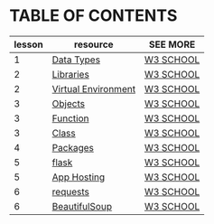 # TABLE OF CONTENTS

| lesson | resource | SEE MORE |
| - | - | - |
| 1 | [Data Types](https://github.com/mvecchione145/python-quickstart/blob/main/resources/data_types.md) | [W3 SCHOOL](https://www.w3schools.com/python/python_datatypes.asp) |
| 2 | [Libraries](https://github.com/mvecchione145/python-quickstart/blob/main/resources/libraries.md) | [W3 SCHOOL]() |
| 2 | [Virtual Environment](https://github.com/mvecchione145/python-quickstart/blob/main/resources/virtual_env.md) | [W3 SCHOOL]() |
| 3 | [Objects]() | [W3 SCHOOL]() |
| 3 | [Function]() | [W3 SCHOOL]() |
| 3 | [Class]() | [W3 SCHOOL]() |
| 4 | [Packages](https://github.com/mvecchione145/python-quickstart/blob/main/resources/packages.md) | [W3 SCHOOL]() |
| 5 | [flask](https://github.com/mvecchione145/python-quickstart/blob/main/resources/flask.md) | [W3 SCHOOL]() |
| 5 | [App Hosting](https://github.com/mvecchione145/python-quickstart/blob/main/resources/hosting.md) | [W3 SCHOOL]() |
| 6 | [requests](https://github.com/mvecchione145/python-quickstart/blob/main/resources/requests.md) | [W3 SCHOOL]() |
| 6 | [BeautifulSoup](https://github.com/mvecchione145/python-quickstart/blob/main/resources/beautifulsoup.md) | [W3 SCHOOL]() 
